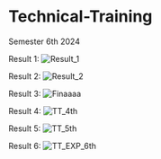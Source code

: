 # Technical-Training
Semester 6th 2024

Result 1: 
![Result_1](https://github.com/Meenu00615/Technical-Training/assets/149779716/756e0f28-2a0c-469f-a001-149365a9d680)

Result 2: 
![Result_2](https://github.com/Meenu00615/Technical-Training/assets/149779716/a16ce6d9-c9dd-452f-9914-b6b67567ddd4)

Result 3: 
![Finaaaa](https://github.com/Meenu00615/Technical-Training/assets/149779716/bd599ce4-a0f1-48ed-b4f9-89ffdee8e2a1)

Result 4: 
![TT_4th](https://github.com/Meenu00615/Technical-Training/assets/149779716/05b0e96a-e31b-4ead-ae63-90ec1ad20a69)

Result 5:
![TT_5th](https://github.com/Meenu00615/Technical-Training/assets/149779716/2b8e5b9e-6c31-47b5-8eeb-3c3daff018ca)

Result 6:
![TT_EXP_6th](https://github.com/Meenu00615/Technical-Training/assets/149779716/5d6ec607-11fa-4ff0-9850-3efd62d76a68)


